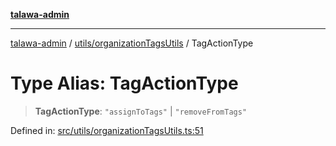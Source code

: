 [**talawa-admin**](../../../README.md)

***

[talawa-admin](../../../README.md) / [utils/organizationTagsUtils](../README.md) / TagActionType

# Type Alias: TagActionType

> **TagActionType**: `"assignToTags"` \| `"removeFromTags"`

Defined in: [src/utils/organizationTagsUtils.ts:51](https://github.com/gautam-divyanshu/talawa-admin/blob/9fef64ff9fb30eb3195cc9100606d8b7a89bca79/src/utils/organizationTagsUtils.ts#L51)
